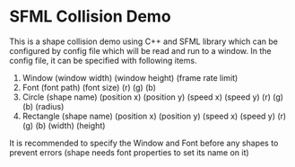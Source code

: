 # SFML Collision Demo
This is a shape collision demo using C++ and SFML library which can be configured by config file which will be read and run to a window.
In the config file, it can be specified with following items.
1. Window (window width) (window height) (frame rate limit)
2. Font (font path) (font size) (r) (g) (b)
3. Circle (shape name) (position x) (position y) (speed x) (speed y) (r) (g) (b) (radius)
4. Rectangle (shape name) (position x) (position y) (speed x) (speed y) (r) (g) (b) (width) (height)

It is recommended to specify the Window and Font before any shapes to prevent errors (shape needs font properties to set its name on it)
